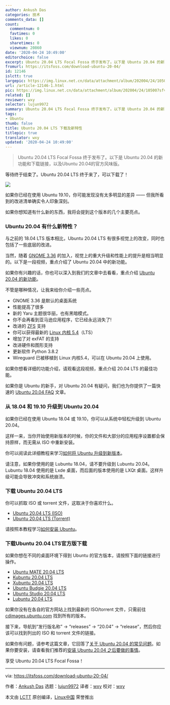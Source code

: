 ```yaml
---
author: Ankush Das
categories: 技术
comments_data: []
count:
  commentnum: 0
  favtimes: 0
  likes: 0
  sharetimes: 0
  viewnum: 20860
date: '2020-04-24 10:49:00'
editorchoice: false
excerpt: Ubuntu 20.04 LTS Focal Fossa 终于发布了。以下是 Ubuntu 20.04 的新功能和下载链接，以及Ubuntu 20.04的官方风味版。
fromurl: https://itsfoss.com/download-ubuntu-20-04/
id: 12146
islctt: true
largepic: https://img.linux.net.cn/data/attachment/album/202004/24/105007sfvif4cxwp0ftqtt.jpg
url: /article-12146-1.html
pic: https://img.linux.net.cn/data/attachment/album/202004/24/105007sfvif4cxwp0ftqtt.jpg.thumb.jpg
related: []
reviewer: wxy
selector: lujun9972
summary: Ubuntu 20.04 LTS Focal Fossa 终于发布了。以下是 Ubuntu 20.04 的新功能和下载链接，以及Ubuntu 20.04的官方风味版。
tags:
- Ubuntu
thumb: false
title: Ubuntu 20.04 LTS 下载及新特性
titlepic: true
translator: wxy
updated: '2020-04-24 10:49:00'
---
```



> 
> Ubuntu 20.04 LTS Focal Fossa 终于发布了。以下是 Ubuntu 20.04 的新功能和下载链接，以及Ubuntu 20.04的官方风味版。
> 
> 
> 


等待终于结束了。Ubuntu 20.04 LTS 终于来了，可以下载了！


![](/data/attachment/album/202004/24/105007sfvif4cxwp0ftqtt.jpg)


如果你已经在使用 Ubuntu 19.10，你可能发现没有太多明显的差异 —— 但我所看到的改进清单确实令人印象深刻。


如果你想知道有什么新的东西，我将会提到这个版本的几个主要亮点。


### Ubuntu 20.04 有什么新特性？


与之前的 18.04 LTS 版本相比，Ubuntu 20.04 LTS 有很多视觉上的改变，同时也包括了一些底层的改进。


当然，随着 [GNOME 3.36](https://itsfoss.com/gnome-3-36-release/) 的加入，视觉上的重大升级和性能上的提升是相当明显的。以下是一段视频，重点介绍了 Ubuntu 20.04 中的新功能。






如果你有兴趣的话，你也可以深入到我们的文章中去看看，重点介绍 [Ubuntu 20.04 的新功能](https://itsfoss.com/ubuntu-20-04-release-features/)。


不管是哪种情况，让我来给你介绍一些亮点。


* GNOME 3.36 是默认的桌面系统
* 性能提高了很多
* 新的 Yaru 主题很华丽，也有黑暗模式。
* 你不会再看到亚马逊应用程序，它已经永远消失了!
* 改进的 [ZFS](https://itsfoss.com/what-is-zfs/) 支持
* 你可以获得最新的 [Linux 内核 5.4](https://itsfoss.com/linux-kernel-5-4/)（LTS）
* 增加了对 exFAT 的支持
* 改进硬件和图形支持
* 更新软件 Python 3.8.2
* Wireguard 已被移植到 Linux 内核5.4，可以在 Ubuntu 20.04 上使用。


如果你想看详细的功能介绍，请观看这段视频，重点介绍 20.04 LTS 的最佳功能。






如果你是 Ubuntu 的新手，对 Ubuntu 20.04 有疑问，我们也为你提供了一篇快速的 [Ubuntu 20.04 FAQ](https://itsfoss.com/ubuntu-20-04-faq/) 文章。


### 从 18.04 和 19.10 升级到 Ubuntu 20.04


如果你已经在使用 Ubuntu 18.04 或 19.10，你可以从系统中轻松升级到 Ubuntu 20.04。


这样一来，当你开始使用新版本的时候，你的文件和大部分的应用程序设置都会保持原样，而无需从 ISO 中重新安装。


你可以阅读此详细教程来学习[如何将 Ubuntu 升级到新版本](https://itsfoss.com/upgrade-ubuntu-version/)。


请注意，如果你使用的是 Lubuntu 18.04，请不要升级到 Lubuntu 20.04。Lubuntu 18.04 使用的是 Lxde 桌面，而后面的版本使用的是 LXQt 桌面。这样升级可能会导致冲突和系统崩溃。


### 下载 Ubuntu 20.04 LTS


你可以抓取 ISO 或 torrent 文件，这取决于你喜欢什么。


* [Ubuntu 20.04 LTS (ISO)](http://releases.ubuntu.com/focal/ubuntu-20.04-desktop-amd64.iso)
* [Ubuntu 20.04 LTS (Torrent)](http://releases.ubuntu.com/focal/ubuntu-20.04-desktop-amd64.iso.torrent)


请按照本教程学习[如何安装 Ubuntu](https://itsfoss.com/install-ubuntu/)。


### 下载Ubuntu 20.04 LTS官方版下载


如果你想在不同的桌面环境下得到 Ubuntu 的官方版本，请按照下面的链接进行操作。


* [Ubuntu MATE 20.04 LTS](https://ubuntu-mate.org/download/amd64/focal/)
* [Kubuntu 20.04 LTS](https://kubuntu.org/getkubuntu/)
* [Xubuntu 20.04 LTS](https://xubuntu.org/download/)
* [Ubuntu Budgie 20.04 LTS](https://ubuntubudgie.org/downloads/)
* [Ubuntu Studio 20.04 LTS](https://ubuntustudio.org/)
* [Lubuntu 20.04 LTS](https://lubuntu.me/downloads/)


如果你没有在各自的官方网站上找到最新的 ISO/torrent 文件，只需前往 [cdimages.ubuntu.com](http://cdimages.ubuntu.com/) 找到所有的版本。


接下来，导航到“发行版名称” -> “releases” -> “20.04” -> “release”，然后你应该可以找到列出的 ISO 和 torrent 文件的链接。


如果你有问题，请参考这篇文章，它回答了[关于 Ubuntu 20.04 的常见问题](https://itsfoss.com/ubuntu-20-04-faq/)。如果你要安装，请查看我们推荐的[安装 Ubuntu 20.04 之后要做的事情](https://itsfoss.com/things-to-do-after-installing-ubuntu-20-04/)。


享受 Ubuntu 20.04 LTS Focal Fossa！




---


via: <https://itsfoss.com/download-ubuntu-20-04/>


作者：[Ankush Das](https://itsfoss.com/author/ankush/) 选题：[lujun9972](https://github.com/lujun9972) 译者：[wxy](https://github.com/wxy) 校对：[wxy](https://github.com/wxy)


本文由 [LCTT](https://github.com/LCTT/TranslateProject) 原创编译，[Linux中国](https://linux.cn/) 荣誉推出